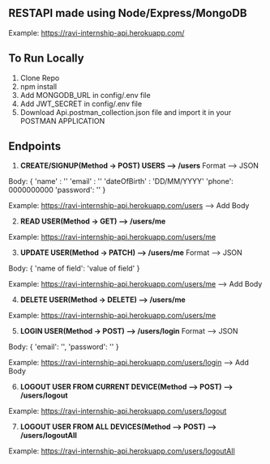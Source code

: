 ## RESTAPI made using Node/Express/MongoDB

Example:  https://ravi-internship-api.herokuapp.com/

## To Run Locally

1. Clone Repo
2. npm install
3. Add MONGODB_URL in config/.env file
4. Add JWT_SECRET in config/.env file
5. Download Api.postman_collection.json file and import it in your POSTMAN APPLICATION

## Endpoints

1. **CREATE/SIGNUP(Method -> POST) USERS --> /users** 
Format --> JSON

Body: {
    'name' : ''
    'email' : ''
    'dateOfBirth' : 'DD/MM/YYYY'
    'phone': 0000000000
    'password': ''
}

Example: https://ravi-internship-api.herokuapp.com/users   --> Add Body

2. **READ USER(Method -> GET) --> /users/me** 

Example: https://ravi-internship-api.herokuapp.com/users/me

3. **UPDATE USER(Method -> PATCH) --> /users/me**
Format --> JSON

Body: {
    'name of field': 'value of field'
}

Example: https://ravi-internship-api.herokuapp.com/users/me --> Add Body

4. **DELETE USER(Method -> DELETE) --> /users/me**

Example: https://ravi-internship-api.herokuapp.com/users/me

5. **LOGIN USER(Method -> POST) --> /users/login**
Format --> JSON

Body: {
    'email': '',
    'password': ''
}

Example: https://ravi-internship-api.herokuapp.com/users/login  --> Add Body

6. **LOGOUT USER FROM CURRENT DEVICE(Method --> POST) --> /users/logout**
   
Example: https://ravi-internship-api.herokuapp.com/users/logout

7. **LOGOUT USER FROM ALL DEVICES(Method --> POST) --> /users/logoutAll**
   
Example: https://ravi-internship-api.herokuapp.com/users/logoutAll